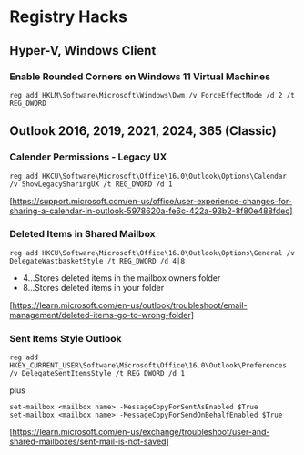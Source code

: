 # Registry Hacks

## Hyper-V, Windows Client
### Enable Rounded Corners on Windows 11 Virtual Machines

```
reg add HKLM\Software\Microsoft\Windows\Dwm /v ForceEffectMode /d 2 /t REG_DWORD
```

## Outlook 2016, 2019, 2021, 2024, 365 (Classic)

### Calender Permissions - Legacy UX

```
reg add HKCU\Software\Microsoft\Office\16.0\Outlook\Options\Calendar /v ShowLegacySharingUX /t REG_DWORD /d 1
```
[https://support.microsoft.com/en-us/office/user-experience-changes-for-sharing-a-calendar-in-outlook-5978620a-fe6c-422a-93b2-8f80e488fdec]

### Deleted Items in Shared Mailbox

```
reg add HKCU\Software\Microsoft\Office\16.0\Outlook\Options\General /v DelegateWastbasketStyle /t REG_DWORD /d 4|8
```
- 4...Stores deleted items in the mailbox owners folder
- 8...Stores deleted items in your folder

[https://learn.microsoft.com/en-us/outlook/troubleshoot/email-management/deleted-items-go-to-wrong-folder]

### Sent Items Style Outlook

```
reg add HKEY_CURRENT_USER\Software\Microsoft\Office\16.0\Outlook\Preferences /v DelegateSentItemsStyle /t REG_DWORD /d 1
```
plus
```
set-mailbox <mailbox name> -MessageCopyForSentAsEnabled $True
set-mailbox <mailbox name> -MessageCopyForSendOnBehalfEnabled $True
```

[https://learn.microsoft.com/en-us/exchange/troubleshoot/user-and-shared-mailboxes/sent-mail-is-not-saved]

